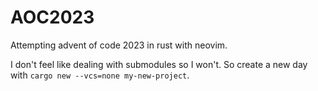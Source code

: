 # AOC2023
Attempting advent of code 2023 in rust with neovim.

I don't feel like dealing with submodules so I won't. So create a new day with `cargo new --vcs=none my-new-project`.
